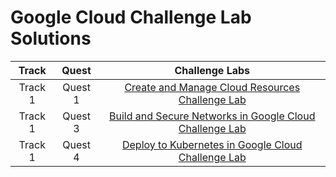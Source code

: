 # Google Cloud Challenge Lab Solutions

|  Track  |  Quest  | Challenge Labs  |
|:-------:|:-------:|:---------------:|
|  Track 1  |  Quest 1  |  [Create and Manage Cloud Resources Challenge Lab](https://github.com/kishanrajput23/Google-Cloud-Challenge-Labs/blob/main/Create%20and%20Manage%20Cloud%20Resources%20Challenge%20Lab.txt)  |
|  Track 1  |  Quest 3  |  [Build and Secure Networks in Google Cloud Challenge Lab](https://github.com/kishanrajput23/Google-Cloud-Challenge-Labs/blob/main/Build%20and%20Secure%20Networks%20in%20Google%20Cloud%20Challenge%20Lab.txt)  |
|  Track 1  |  Quest 4  |  [Deploy to Kubernetes in Google Cloud Challenge Lab](https://github.com/kishanrajput23/Google-Cloud-Challenge-Labs/blob/main/Deploy%20to%20Kubernetes%20in%20Google%20Cloud%20Challenge%20Lab.txt)  |
